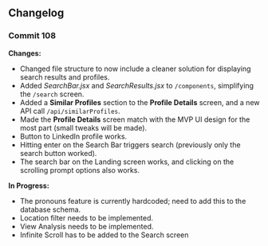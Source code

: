 ## Changelog

### Commit 108
**Changes:**
- Changed file structure to now include a cleaner solution for displaying search results and profiles.
- Added *SearchBar.jsx* and *SearchResults.jsx* to `/components`, simplifying the `/search` screen.
- Added a **Similar Profiles** section to the **Profile Details** screen, and a new API call `/api/similarProfiles`.
- Made the **Profile Details** screen match with the MVP UI design for the most part (small tweaks will be made).
- Button to LinkedIn profile works.
- Hitting enter on the Search Bar triggers search (previously only the search button worked).
- The search bar on the Landing screen works, and clicking on the scrolling prompt options also works.

**In Progress:**
- The pronouns feature is currently hardcoded; need to add this to the database schema.
- Location filter needs to be implemented.
- View Analysis needs to be implemented.
- Infinite Scroll has to be added to the Search screen

